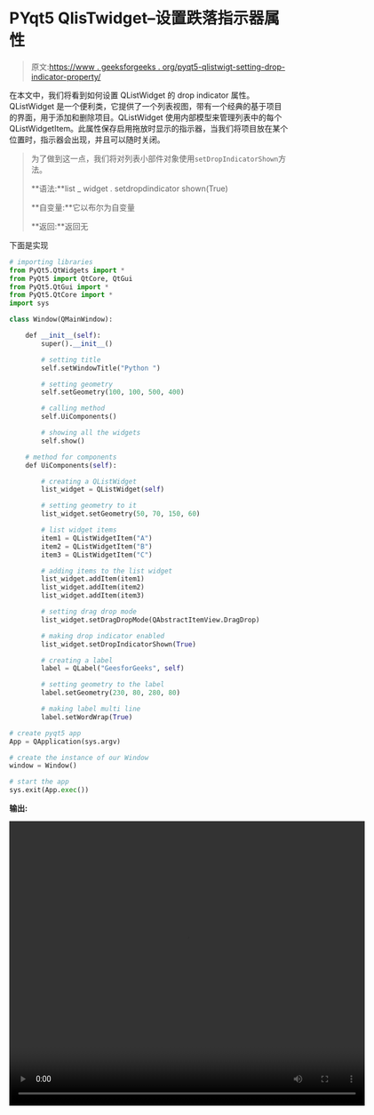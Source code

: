 # PYqt5 QlisTwidget–设置跌落指示器属性

> 原文:[https://www . geeksforgeeks . org/pyqt5-qlistwigt-setting-drop-indicator-property/](https://www.geeksforgeeks.org/pyqt5-qlistwidget-setting-drop-indicator-property/)

在本文中，我们将看到如何设置 QListWidget 的 drop indicator 属性。QListWidget 是一个便利类，它提供了一个列表视图，带有一个经典的基于项目的界面，用于添加和删除项目。QListWidget 使用内部模型来管理列表中的每个 QListWidgetItem。此属性保存启用拖放时显示的指示器，当我们将项目放在某个位置时，指示器会出现，并且可以随时关闭。

> 为了做到这一点，我们将对列表小部件对象使用`setDropIndicatorShown`方法。
> 
> **语法:**list _ widget . setdropdindicator shown(True)
> 
> **自变量:**它以布尔为自变量
> 
> **返回:**返回无

下面是实现

```py
# importing libraries
from PyQt5.QtWidgets import * 
from PyQt5 import QtCore, QtGui
from PyQt5.QtGui import * 
from PyQt5.QtCore import * 
import sys

class Window(QMainWindow):

    def __init__(self):
        super().__init__()

        # setting title
        self.setWindowTitle("Python ")

        # setting geometry
        self.setGeometry(100, 100, 500, 400)

        # calling method
        self.UiComponents()

        # showing all the widgets
        self.show()

    # method for components
    def UiComponents(self):

        # creating a QListWidget
        list_widget = QListWidget(self)

        # setting geometry to it
        list_widget.setGeometry(50, 70, 150, 60)

        # list widget items
        item1 = QListWidgetItem("A")
        item2 = QListWidgetItem("B")
        item3 = QListWidgetItem("C")

        # adding items to the list widget
        list_widget.addItem(item1)
        list_widget.addItem(item2)
        list_widget.addItem(item3)

        # setting drag drop mode
        list_widget.setDragDropMode(QAbstractItemView.DragDrop)

        # making drop indicator enabled
        list_widget.setDropIndicatorShown(True)

        # creating a label
        label = QLabel("GeesforGeeks", self)

        # setting geometry to the label
        label.setGeometry(230, 80, 280, 80)

        # making label multi line
        label.setWordWrap(True)

# create pyqt5 app
App = QApplication(sys.argv)

# create the instance of our Window
window = Window()

# start the app
sys.exit(App.exec())
```

**输出:**

<video class="wp-video-shortcode" id="video-463695-1" width="640" height="512" preload="metadata" controls=""><source type="video/mp4" src="https://media.geeksforgeeks.org/wp-content/uploads/20200801010927/Python-2020-08-01-01-09-10.mp4?_=1">[https://media.geeksforgeeks.org/wp-content/uploads/20200801010927/Python-2020-08-01-01-09-10.mp4](https://media.geeksforgeeks.org/wp-content/uploads/20200801010927/Python-2020-08-01-01-09-10.mp4)</video>